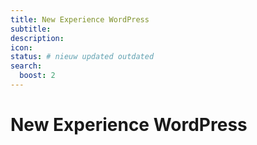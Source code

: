 ```yaml
---
title: New Experience WordPress
subtitle:
description:
icon:
status: # nieuw updated outdated
search:
  boost: 2 
---
```


# New Experience WordPress

